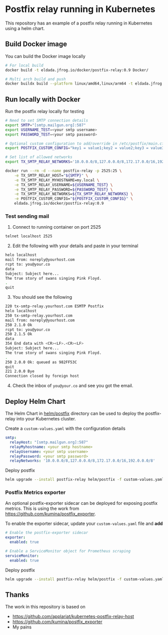# Postfix relay running in Kubernetes
This repository has an example of a postfix relay running in Kubernetes using a helm chart.

## Build Docker image
You can build the Docker image locally
```bash
# For local build
docker build -t eldada.jfrog.io/docker/postfix-relay:0.9 Docker/

# Multi arch build and push
docker buildx build --platform linux/amd64,linux/arm64 -t eldada.jfrog.io/docker/postfix-relay:0.9 Docker/p --push
```

## Run locally with Docker
Run the postfix relay locally for testing
```bash
# Need to set SMTP connection details
export SMTP="[smtp.mailgun.org]:587"
export USERNAME_TEST=<your smtp username>
export PASSWORD_TEST=<your smtp password>

# Optional custom configuration to add/override in /etc/postfix/main.cf (delimited by a ";")
export POSTFIX_CUSTOM_CONFIG="key1 = value1;key2 = value2;key3 = value3"

# Set list of allowed networks
export TX_SMTP_RELAY_NETWORKS='10.0.0.0/8,127.0.0.0/8,172.17.0.0/16,192.0.0.0/8'

docker run --rm -d --name postfix-relay -p 2525:25 \
	-e TX_SMTP_RELAY_HOST="${SMTP}" \
	-e TX_SMTP_RELAY_MYHOSTNAME=my.local \
	-e TX_SMTP_RELAY_USERNAME=${USERNAME_TEST} \
	-e TX_SMTP_RELAY_PASSWORD=${PASSWORD_TEST} \
	-e TX_SMTP_RELAY_NETWORKS=${TX_SMTP_RELAY_NETWORKS} \
	-e POSTFIX_CUSTOM_CONFIG="${POSTFIX_CUSTOM_CONFIG}" \
	eldada.jfrog.io/docker/postfix-relay:0.9
```

### Test sending mail
1. Connect to running container on port 2525
```bash
telnet localhost 2525
```

2. Edit the following with your details and paste in your terminal
```bash
helo localhost
mail from: noreply@yourhost.com
rcpt to: you@your.co
data
Subject: Subject here...
The true story of swans singing Pink Floyd. 
.
quit
```

3. You should see the following
```bash
220 tx-smtp-relay.yourhost.com ESMTP Postfix
helo localhost
250 tx-smtp-relay.yourhost.com
mail from: noreply@yourhost.com
250 2.1.0 Ok
rcpt to: you@your.co
250 2.1.5 Ok
data
354 End data with <CR><LF>.<CR><LF>
Subject: Subject here...
The true story of swans singing Pink Floyd. 
.
250 2.0.0 Ok: queued as 982FF53C
quit
221 2.0.0 Bye
Connection closed by foreign host
```

4. Check the inbox of `you@your.co` and see you got the email.


## Deploy Helm Chart
The Helm Chart in [helm/postfix](helm/postfix) directory can be used to deploy the postfix-relay into your Kubernetes cluster.

Create a `custom-values.yaml` with the configuration details
```yaml
smtp:
  relayHost: "[smtp.mailgun.org]:587"
  relayMyhostname: <your smtp hostname>
  relayUsername: <your smtp username>
  relayPassword: <your smtp password>
  relayNetworks: '10.0.0.0/8,127.0.0.0/8,172.17.0.0/16,192.0.0.0/8'
```

Deploy postfix
```bash
helm upgrade --install postfix-relay helm/postfix -f custom-values.yaml
```

### Postfix Metrics exporter
An optional postfix-exporter sidecar can be deployed for exposing postfix metrics. This is using the work from https://github.com/kumina/postfix_exporter.

To enable the exporter sidecar, update your `custom-values.yaml` file and **add**
```yaml
# Enable the postfix-exporter sidecar
exporter:
  enabled: true

# Enable a ServiceMonitor object for Prometheus scraping
serviceMonitor:
  enabled: true
```

Deploy postfix
```bash
helm upgrade --install postfix-relay helm/postfix -f custom-values.yaml
```

## Thanks
The work in this repository is based on
- https://github.com/applariat/kubernetes-postfix-relay-host
- https://github.com/kumina/postfix_exporter
- My pains
